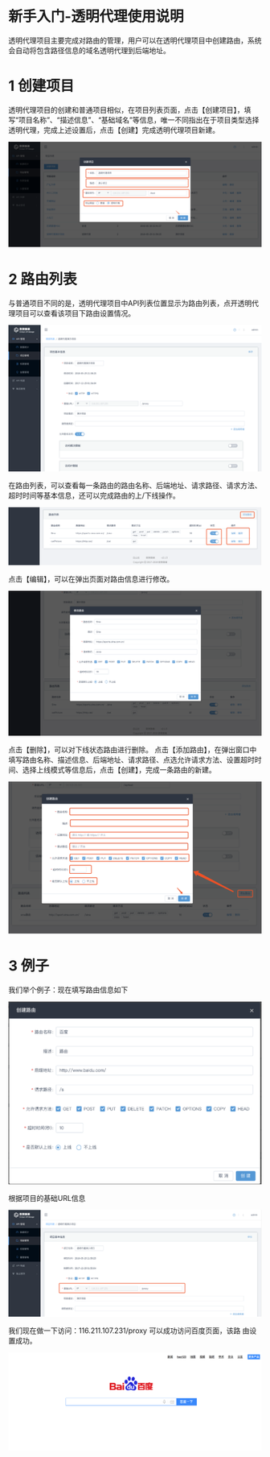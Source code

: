 # 新手入门-透明代理使用说明
透明代理项目主要完成对路由的管理，用户可以在透明代理项目中创建路由，系统会自动将包含路径信息的域名透明代理到后端地址。

# 1  创建项目
透明代理项目的创建和普通项目相似，在项目列表页面，点击【创建项目】，填写“项目名称”、“描述信息”、“基础域名”等信息，唯一不同指出在于项目类型选择透明代理，完成上述设置后，点击【创建】完成透明代理项目新建。

![](https://github.com/zhangwanjun111/OrchsymHelp/raw/master/proxy/image.png)

# 2  路由列表
与普通项目不同的是，透明代理项目中API列表位置显示为路由列表，点开透明代理项目可以查看该项目下路由设置情况。

![](https://github.com/zhangwanjun111/OrchsymHelp/raw/master/proxy/image%201.png)

在路由列表，可以查看每一条路由的路由名称、后端地址、请求路径、请求方法、超时时间等基本信息，还可以完成路由的上/下线操作。

![](https://github.com/zhangwanjun111/OrchsymHelp/raw/master/proxy/image%202.png)

点击【编辑】，可以在弹出页面对路由信息进行修改。

![](https://github.com/zhangwanjun111/OrchsymHelp/raw/master/proxy/image%203.png)

点击【删除】，可以对下线状态路由进行删除。
点击【添加路由】，在弹出窗口中填写路由名称、描述信息、后端地址、请求路径、点选允许请求方法、设置超时时间、选择上线模式等信息后，点击【创建】，完成一条路由的新建。

![](https://github.com/zhangwanjun111/OrchsymHelp/raw/master/proxy/image%204.png)

#  3  例子
我们举个例子：现在填写路由信息如下

![](https://github.com/zhangwanjun111/OrchsymHelp/raw/master/proxy/image%205.png)

根据项目的基础URL信息

![](https://github.com/zhangwanjun111/OrchsymHelp/raw/master/proxy/image%206.png)

我们现在做一下访问：116.211.107.231/proxy  可以成功访问百度页面，该路
由设置成功。

![](https://github.com/zhangwanjun111/OrchsymHelp/raw/master/proxy/image%207.png)
